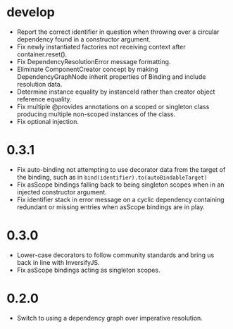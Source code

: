 
# develop
- Report the correct identifier in question when throwing over a circular dependency found in a constructor argument.
- Fix newly instantiated factories not receiving context after container.reset().
- Fix DependencyResolutionError message formatting.
- Eliminate ComponentCreator concept by making DependencyGraphNode inherit properties of Binding and include resolution data.
- Determine instance equality by instanceId rather than creator object reference equality.
- Fix multiple @provides annotations on a scoped or singleton class producing multiple non-scoped instances of the class.
- Fix optional injection.

# 0.3.1
- Fix auto-binding not attempting to use decorator data from the target of the binding, such as in ```bind(identifier).to(autoBindableTarget)```
- Fix asScope bindings falling back to being singleton scopes when in an injected constructor argument.
- Fix identifier stack in error message on a cyclic dependency containing redundant or missing entries when asScope bindings are in play.

# 0.3.0
- Lower-case decorators to follow community standards and bring us back in line with InversifyJS.
- Fix asScope bindings acting as singleton scopes.

# 0.2.0
- Switch to using a dependency graph over imperative resolution.